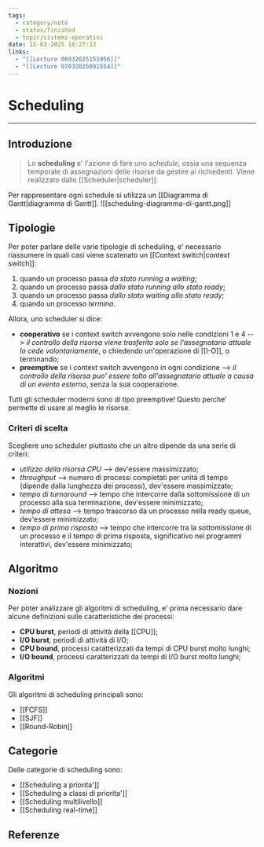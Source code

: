 ```yaml
---
tags:
  - category/note
  - status/finished
  - topic/sistemi-operativi
date: 15-03-2025 18:27:13
links:
  - "[[Lecture 06032025151956]]"
  - "[[Lecture 07032025091554]]"
---
```

# Scheduling
---
## Introduzione
> Lo **scheduling** e' l'azione di fare uno _schedule_, ossia una sequenza temporale di assegnazioni delle risorse da gestire ai richiedenti. Viene realizzato dallo [[Scheduler|scheduler]].

Per rappresentare ogni schedule si utilizza un [[Diagramma di Gantt|diagramma di Gantt]].
![[scheduling-diagramma-di-gantt.png]]

## Tipologie
Per poter parlare delle varie tipologie di scheduling, e' necessario riassumere in quali casi viene scatenato un [[Context switch|context switch]]:
1. quando un processo passa _da stato running a waiting_;
2. quando un processo passa _dallo stato running allo stato ready_;
3. quando un processo passa _dallo stato waiting allo stato ready_;
4. quando un processo _termina_.

Allora, uno scheduler si dice:
- **cooperativo** se i context switch avvengono solo nelle condizioni 1 e 4 --> _il controllo della risorsa viene trasferito solo se l'assegnatario attuale lo cede volontariamente_, o chiedendo un'operazione di [[I-O]], o terminando;
- **preemptive** se i context switch avvengono in ogni condizione --> _il controllo della risorsa puo' essere tolto all'assegnatario attuale a causa di un evento esterno_, senza la sua cooperazione.

Tutti gli scheduler moderni sono di tipo preemptive! Questo perche' permette di usare al meglio le risorse.

### Criteri di scelta
Scegliere uno scheduler piuttosto che un altro dipende da una serie di criteri:
- _utilizzo della risorsa CPU_ --> dev'essere massimizzato;
- _throughput_ --> numero di processi completati per unità di tempo (dipende dalla lunghezza dei processi), dev'essere massimizzato;
- _tempo di turnaround_ --> tempo che intercorre dalla sottomissione di un processo alla sua terminazione, dev'essere minimizzato;
- _tempo di attesa_ --> tempo trascorso da un processo nella ready queue, dev'essere minimizzato;
- _tempo di prima risposta_ --> tempo che intercorre tra la sottomissione di un processo e il tempo di prima risposta, significativo nei programmi interattivi, dev'essere minimizzato;

## Algoritmo
### Nozioni
Per poter analizzare gli algoritmi di scheduling, e' prima necessario dare alcune definizioni sulle caratteristiche dei processi:
- **CPU burst**, periodi di attività della [[CPU]];
- **I/O burst**, periodi di attività di I/O;
- **CPU bound**, processi caratterizzati da tempi di CPU burst molto lunghi;
- **I/O bound**, processi caratterizzati da tempi di I/O burst molto lunghi;

### Algoritmi
Gli algoritmi di scheduling principali sono:
- [[FCFS]]
- [[SJF]]
- [[Round-Robin]]

## Categorie
Delle categorie di scheduling sono:
- [[Scheduling a priorita']]
- [[Scheduling a classi di priorita']]
- [[Scheduling multilivello]]
- [[Scheduling real-time]]

## Referenze